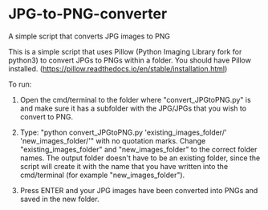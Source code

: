 # JPG-to-PNG-converter
A simple script that converts JPG images to PNG


This is a simple script that uses Pillow (Python Imaging Library fork for python3) to convert JPGs to PNGs within a folder.
You should have Pillow installed. (https://pillow.readthedocs.io/en/stable/installation.html)

To run:
1.   Open the cmd/terminal to the folder where "convert_JPGtoPNG.py" is and make sure it has a subfolder with the JPG/JPGs that you wish to convert to PNG.

2.   Type: "python convert_JPGtoPNG.py 'existing_images_folder/' 'new_images_folder/'" with no quotation marks. Change "existing_images_folder" and "new_images_folder" to the correct folder names. The output folder doesn't have to be an existing folder, since the script will create it with the name that you have written into the cmd/terminal (for example "new_images_folder").

3.   Press ENTER and your JPG images have been converted into PNGs and saved in the new folder.
